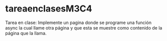 # tareaenclasesM3C4

Tarea en clase: Implemente un pagina donde se programe una función async la cual llame otra página y que esta se muestre como contenido de la página que la llama.
